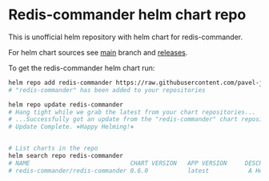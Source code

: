 # Redis-commander helm chart repo
This is unofficial helm repository with helm chart for redis-commander.

For helm chart sources see [main](https://github.com/pavel-jancik/redis-commander/tree/master) branch and [releases](https://github.com/pavel-jancik/redis-commander/releases).


To get the redis-commander helm chart run:
```sh
helm repo add redis-commander https://raw.githubusercontent.com/pavel-jancik/redis-commander/helm-repo/
# "redis-commander" has been added to your repositories

helm repo update redis-commander
# Hang tight while we grab the latest from your chart repositories...
# ...Successfully got an update from the "redis-commander" chart repository
# Update Complete. ⎈Happy Helming!⎈


# List charts in the repo
helm search repo redis-commander
# NAME                            CHART VERSION   APP VERSION     DESCRIPTION
# redis-commander/redis-commander 0.6.0           latest           A Helm chart for redis-commander
```
